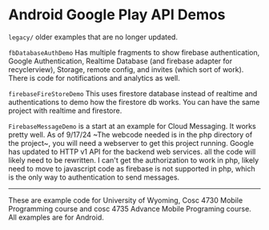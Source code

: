 # Android Google Play API Demos

`legacy/` older examples that are no longer updated.

`fbDatabaseAuthDemo` Has multiple fragments to show firebase authentication, Google Authentication, Realtime Database (and firebase adapter for recyclerview), Storage, remote config, and invites (which sort of work).  There is code for notifications and analytics as well.

`firebaseFireStoreDemo` This uses firestore database instead of realtime and authentications to demo how the firestore db works.  You can have the same project with realtime and firestore. 

`FirebaseMessageDemo` is a start at an example for Cloud Messaging.  It works pretty well.   As of 9/17/24  ~The webcode needed is in the php directory of the project~, you will need a webserver to get this project running.  Google has updated to HTTP v1 API for the backend web services.  all the code will likely need to be rewritten.  I can't get the authorization to work in php, likely need to move to javascript code as firebase is not supported in php, which is the only way to authentication to send messages.



---

These are example code for University of Wyoming, Cosc 4730 Mobile Programming course and cosc 4735 Advance Mobile Programing course. 
All examples are for Android.

